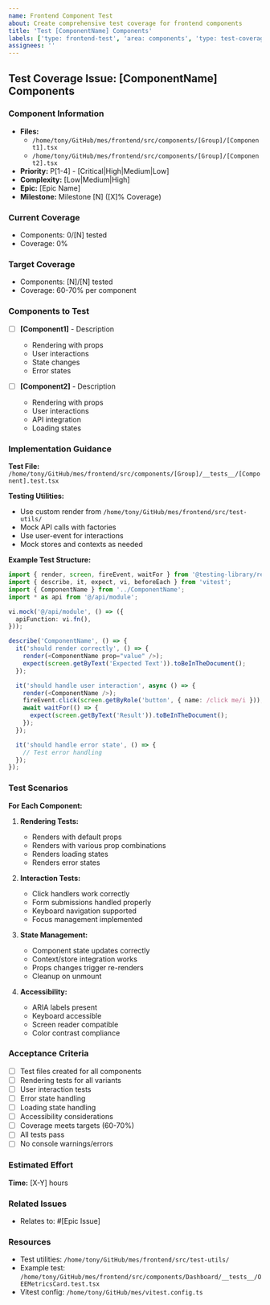 ```yaml
---
name: Frontend Component Test
about: Create comprehensive test coverage for frontend components
title: 'Test [ComponentName] Components'
labels: ['type: frontend-test', 'area: components', 'type: test-coverage']
assignees: ''
---
```


## Test Coverage Issue: [ComponentName] Components

### Component Information
- **Files:**
  - `/home/tony/GitHub/mes/frontend/src/components/[Group]/[Component1].tsx`
  - `/home/tony/GitHub/mes/frontend/src/components/[Group]/[Component2].tsx`
- **Priority:** P[1-4] - [Critical|High|Medium|Low]
- **Complexity:** [Low|Medium|High]
- **Epic:** [Epic Name]
- **Milestone:** Milestone [N] ([X]% Coverage)

### Current Coverage
- Components: 0/[N] tested
- Coverage: 0%

### Target Coverage
- Components: [N]/[N] tested
- Coverage: 60-70% per component

### Components to Test
- [ ] **[Component1]** - Description
  - Rendering with props
  - User interactions
  - State changes
  - Error states

- [ ] **[Component2]** - Description
  - Rendering with props
  - User interactions
  - API integration
  - Loading states

### Implementation Guidance
**Test File:** `/home/tony/GitHub/mes/frontend/src/components/[Group]/__tests__/[Component].test.tsx`

**Testing Utilities:**
- Use custom render from `/home/tony/GitHub/mes/frontend/src/test-utils/`
- Mock API calls with factories
- Use user-event for interactions
- Mock stores and contexts as needed

**Example Test Structure:**
```typescript
import { render, screen, fireEvent, waitFor } from '@testing-library/react';
import { describe, it, expect, vi, beforeEach } from 'vitest';
import { ComponentName } from '../ComponentName';
import * as api from '@/api/module';

vi.mock('@/api/module', () => ({
  apiFunction: vi.fn(),
}));

describe('ComponentName', () => {
  it('should render correctly', () => {
    render(<ComponentName prop="value" />);
    expect(screen.getByText('Expected Text')).toBeInTheDocument();
  });

  it('should handle user interaction', async () => {
    render(<ComponentName />);
    fireEvent.click(screen.getByRole('button', { name: /click me/i }));
    await waitFor(() => {
      expect(screen.getByText('Result')).toBeInTheDocument();
    });
  });

  it('should handle error state', () => {
    // Test error handling
  });
});
```

### Test Scenarios
**For Each Component:**
1. **Rendering Tests:**
   - Renders with default props
   - Renders with various prop combinations
   - Renders loading states
   - Renders error states

2. **Interaction Tests:**
   - Click handlers work correctly
   - Form submissions handled properly
   - Keyboard navigation supported
   - Focus management implemented

3. **State Management:**
   - Component state updates correctly
   - Context/store integration works
   - Props changes trigger re-renders
   - Cleanup on unmount

4. **Accessibility:**
   - ARIA labels present
   - Keyboard accessible
   - Screen reader compatible
   - Color contrast compliance

### Acceptance Criteria
- [ ] Test files created for all components
- [ ] Rendering tests for all variants
- [ ] User interaction tests
- [ ] Error state handling
- [ ] Loading state handling
- [ ] Accessibility considerations
- [ ] Coverage meets targets (60-70%)
- [ ] All tests pass
- [ ] No console warnings/errors

### Estimated Effort
**Time:** [X-Y] hours

### Related Issues
- Relates to: #[Epic Issue]

### Resources
- Test utilities: `/home/tony/GitHub/mes/frontend/src/test-utils/`
- Example test: `/home/tony/GitHub/mes/frontend/src/components/Dashboard/__tests__/OEEMetricsCard.test.tsx`
- Vitest config: `/home/tony/GitHub/mes/vitest.config.ts`